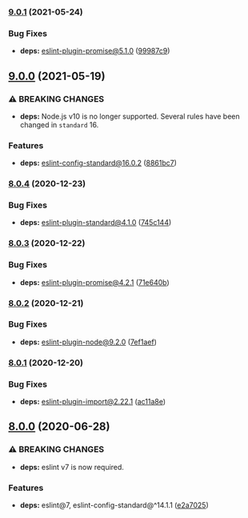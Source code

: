 ### [9.0.1](https://github.com/KenanY/eslint-config/compare/9.0.0...9.0.1) (2021-05-24)


### Bug Fixes

* **deps:** eslint-plugin-promise@5.1.0 ([99987c9](https://github.com/KenanY/eslint-config/commit/99987c978478e8cf6a65d30537138aa42099ac24))

## [9.0.0](https://github.com/KenanY/eslint-config/compare/8.0.4...9.0.0) (2021-05-19)


### ⚠ BREAKING CHANGES

* **deps:** Node.js v10 is no longer supported. Several rules have
been changed in `standard` 16.

### Features

* **deps:** eslint-config-standard@16.0.2 ([8861bc7](https://github.com/KenanY/eslint-config/commit/8861bc7eb8abe0ed0c8d469414135e989915c981))

### [8.0.4](https://github.com/KenanY/eslint-config/compare/8.0.3...8.0.4) (2020-12-23)


### Bug Fixes

* **deps:** eslint-plugin-standard@4.1.0 ([745c144](https://github.com/KenanY/eslint-config/commit/745c14440062ff2b13b7d0831100e5f6b878ef4a))

### [8.0.3](https://github.com/KenanY/eslint-config/compare/8.0.2...8.0.3) (2020-12-22)


### Bug Fixes

* **deps:** eslint-plugin-promise@4.2.1 ([71e640b](https://github.com/KenanY/eslint-config/commit/71e640b0dc64362ebc18e5ee5df0724e1cfab279))

### [8.0.2](https://github.com/KenanY/eslint-config/compare/8.0.1...8.0.2) (2020-12-21)


### Bug Fixes

* **deps:** eslint-plugin-node@9.2.0 ([7ef1aef](https://github.com/KenanY/eslint-config/commit/7ef1aef472d69d7ae1c588276ada29e3628abcc4))

### [8.0.1](https://github.com/KenanY/eslint-config/compare/8.0.0...8.0.1) (2020-12-20)


### Bug Fixes

* **deps:** eslint-plugin-import@2.22.1 ([ac11a8e](https://github.com/KenanY/eslint-config/commit/ac11a8e4870cce3ee7fee40a3e69dd0124676970))

## [8.0.0](https://github.com/KenanY/eslint-config/compare/7.0.0...8.0.0) (2020-06-28)


### ⚠ BREAKING CHANGES

* **deps:** eslint v7 is now required.

### Features

* **deps:** eslint@7, eslint-config-standard@^14.1.1 ([e2a7025](https://github.com/KenanY/eslint-config/commit/e2a7025c796e3a895df6e370dd574f79d2266fe5))
